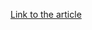[Link to the article](https://securityaffairs.com/173165/apt/russia-star-blizzard-targets-whatsapp-accounts.html)
